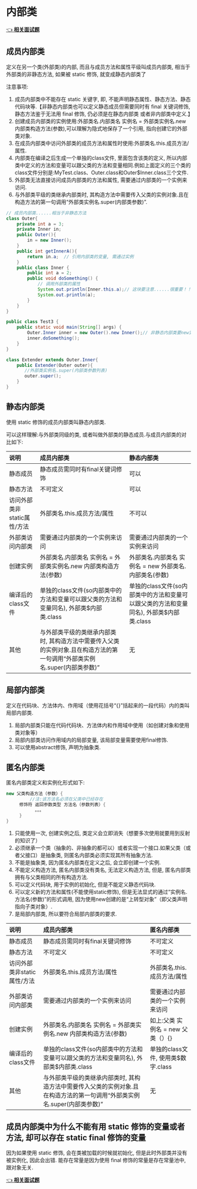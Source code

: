 # 内部类

[👈 **相关面试题**](./README.md#什么是内部类-内部类的作用)

## 成员内部类

定义在另一个类(外部类)的内部, 而且与成员方法和属性平级叫成员内部类, 相当于外部类的非静态方法, 如果被 static 修饰, 就变成静态内部类了

注意事项:

1. 成员内部类中不能存在 static 关键字, 即, 不能声明静态属性、静态方法、静态代码块等.【非静态内部类也可以定义静态成员但需要同时有 final 关键词修饰, 静态方法鉴于无法用 final 修饰, 仍必须是在静态内部类 或者非内部类中定义.】
2. 创建成员内部类的实例使用:外部类名.内部类名 实例名 = 外部类实例名.new 内部类构造方法(参数),可以理解为隐式地保存了一个引用, 指向创建它的外部类对象.
3. 在成员内部类中访问外部类的成员方法和属性时使用:外部类名.this.成员方法/属性.
4. 内部类在编译之后生成一个单独的class文件, 里面包含该类的定义, 所以内部类中定义的方法和变量可以跟父类的方法和变量相同.例如上面定义的三个类的class文件分别是:MyTest.class、Outer.class和Outer$Inner.class三个文件.
5. 外部类无法直接访问成员内部类的方法和属性, 需要通过内部类的一个实例来访问.
6. 与外部类平级的类继承内部类时, 其构造方法中需要传入父类的实例对象.且在构造方法的第一句调用“外部类实例名.super(内部类参数)”.

```java
// 成员内部类......相当于非静态方法
class Outer{
    private int a = 3;
    private Inner in;
    public Outer(){
        in = new Inner();
    }
    public int getInnerA(){
        return in.a;  // 引用内部类的变量, 需通过实例
    }
    public class Inner {
        public int a = 2;
        public void doSomething() {
            // 调用外部类的属性
            System.out.println(Inner.this.a);// 这块要注意......很重要！！！
            System.out.println(a);
        }
    }
}

public class Test3 {
    public static void main(String[] args) {
        Outer.Inner inner = new Outer().new Inner();// 非静态内部类要new实例
        inner.doSomething();
    }
}

class Extender extends Outer.Inner{  
    public Extender(Outer outer){  
       //外部类实例名.super(内部类参数列表)  
       outer.super();  
    }  
}
```
## 静态内部类

使用 static 修饰的成员内部类叫静态内部类.

可以这样理解:与外部类同级的类, 或者叫做外部类的静态成员.与成员内部类的对比如下:

| 说明                | 成员内部类                                                               | 静态内部类                                                |
|:------------------|:--------------------------------------------------------------------|:-----------------------------------------------------|
| 静态成员              | 静态成员需同时有final关键词修饰                                                  | 可以                                                   |
| 静态方法              | 不可定义                                                                | 可以                                                   |
| 访问外部类非static属性/方法 | 外部类名.this.成员方法/属性                                                   | 不可以                                                  |
| 外部类访问内部类          | 需要通过内部类的一个实例来访问                                                     | 需要通过内部类的一个实例来访问                                      |
| 创建实例              | 外部类名.内部类名 实例名 = 外部类实例名.new 内部类构造方法(参数)                              | 外部类名.内部类名 实例名 = new 外部类名.内部类名(参数)                    |
| 编译后的class文件       | 单独的class文件(so内部类中的方法和变量可以跟父类的方法和变量同名), 外部类$内部类.class                | 单独的class文件(so内部类中的方法和变量可以跟父类的方法和变量同名), 外部类$内部类.class |
| 其他                | 与外部类平级的类继承内部类时, 其构造方法中需要传入父类的实例对象.且在构造方法的第一句调用“外部类实例名.super(内部类参数)” | 无                                                    |

## 局部内部类

定义在代码块、方法体内、作用域（使用花括号“{}”括起来的一段代码）内的类叫局部内部类.

1. 局部内部类只能在代码代码块、方法体内和作用域中使用（如创建对象和使用类对象等）
2. 局部内部类访问作用域内的局部变量, 该局部变量需要使用final修饰.
3. 可以使用abstract修饰, 声明为抽象类.

## 匿名内部类

匿名内部类定义和实例化形式如下: 

```java
new 父类构造方法（参数）{ 
         //注:该方法名必须在父类中已经存在 
     修饰符 返回参数类型 方法名（参数列表）{ 
           。。。
     } 
}
```

1. 只能使用一次, 创建实例之后, 类定义会立即消失（想要多次使用就要用到反射的知识了）
2. 必须继承一个类（抽象的、非抽象的都可以）或者实现一个接口.如果父类（或者父接口）是抽象类, 则匿名内部类必须实现其所有抽象方法.
3. 不能是抽象类, 因为匿名内部类在定义之后, 会立即创建一个实例.
4. 不能定义构造方法, 匿名内部类没有类名, 无法定义构造方法, 但是, 匿名内部类拥有与父类相同的所有构造方法.
5. 可以定义代码块, 用于实例的初始化, 但是不能定义静态代码块.
6. 可以定义新的方法和属性(不能使用static修饰), 但是无法显式的通过“实例名.方法名(参数)”的形式调用, 因为使用new创建的是“上转型对象”（即父类声明指向子类对象）.
7. 是局部内部类, 所以要符合局部内部类的要求.

| 说明                | 成员内部类                                                               | 匿名内部类                    |
|:------------------|:--------------------------------------------------------------------|:-------------------------|
| 静态成员              | 静态成员需同时有final关键词修饰                                                  | 不可定义                     |
| 静态方法              | 不可定义                                                                | 不可定义                     |
| 访问外部类非static属性/方法 | 外部类名.this.成员方法/属性                                                   | 外部类名.this.成员方法/属性        |
| 外部类访问内部类          | 需要通过内部类的一个实例来访问                                                     | 需要通过内部类的一个实例来访问          |
| 创建实例              | 外部类名.内部类名 实例名 = 外部类实例名.new 内部类构造方法(参数)                              | 如上:父类 实例名 = new 父类（）{}   |
| 编译后的class文件       | 单独的class文件(so内部类中的方法和变量可以跟父类的方法和变量同名), 外部类$内部类.class                | 单独的class文件, 使用类$数字.class |
| 其他                | 与外部类平级的类继承内部类时, 其构造方法中需要传入父类的实例对象.且在构造方法的第一句调用“外部类实例名.super(内部类参数)” | 无                        |


## 成员内部类中为什么不能有用 static 修饰的变量或者方法, 却可以存在 static final 修饰的变量

因为如果使用 static 修饰, 会在类被加载的时候就初始化, 但是此时外部类并没有被实例化, 因此会出错.
能存在常量是因为使用 final 修饰的常量是存在常量池中, 跟对象无关.

[👈 **相关面试题**](./README.md#什么是内部类-内部类的作用)